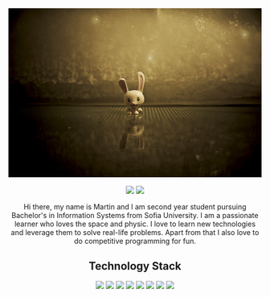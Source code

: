 <img src="https://github.com/Martimbuka/Martimbuka/blob/main/images/header_1.jpg" />

<p align="center">
<img src="https://badges.pufler.dev/repos/Martimbuka"/>
<img src="https://badges.pufler.dev/years/Martimbuka"/>
</p>
  
<p align="center">
Hi there, my name is Martin and I am second year student pursuing Bachelor's in Information Systems from Sofia University. I am a passionate learner who loves the space and physic. I love to learn new technologies and leverage them to solve real-life problems. Apart from that I also love to do competitive programming for fun.
</p>

<h2 align="center">Technology Stack</h2>
<p align="center">
<img src="https://img.shields.io/badge/-java-E34A86?style=flat-square&logo=java"/>
<img src="https://img.shields.io/badge/-JUnit-red?style=flat-square&logo=junit5"/>
<img src="https://img.shields.io/badge/-Mockito-green?style=flat-square&logo=mockito"/>
<img src="https://img.shields.io/badge/-C++-00599C?style=flat-square&logo=c"/>
<img src="https://img.shields.io/badge/-Git-black?style=flat-square&logo=git"/>
<img src="https://img.shields.io/badge/-GitHub-black?style=flat-square&logo=github"/>
<img src="https://img.shields.io/badge/-vscode-blue?style=flat-square&logo=visual studio code"/>
<img src="https://img.shields.io/badge/-haskell-purple?style=flat-square&logo=haskell"/>
</p>
<!--
**Martimbuka/Martimbuka** is a ✨ _special_ ✨ repository because its `README.md` (this file) appears on your GitHub profile.

Here are some ideas to get you started:

- 🔭 I’m currently working on ...
- 🌱 I’m currently learning ...
- 👯 I’m looking to collaborate on ...
- 🤔 I’m looking for help with ...
- 💬 Ask me about ...
- 📫 How to reach me: ...
- 😄 Pronouns: ...
- ⚡ Fun fact: ...
-->
